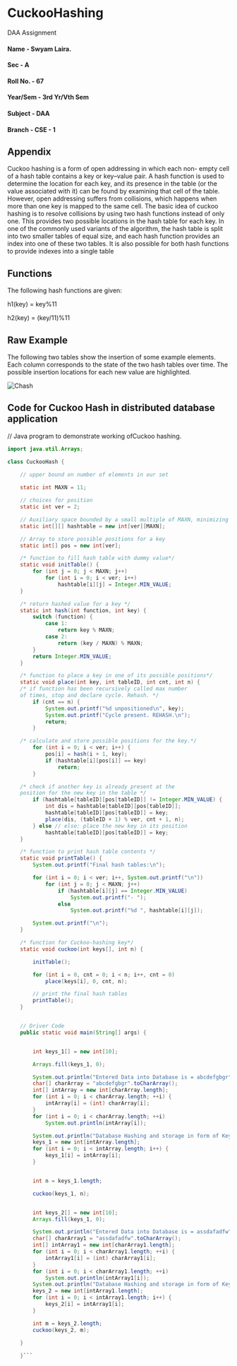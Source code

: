 
# CuckooHashing

DAA Assignment 
#### Name - Swyam Laira.
#### Sec - A
#### Roll No. - 67
#### Year/Sem - 3rd Yr/Vth Sem
#### Subject - DAA
#### Branch - CSE - 1

## Appendix

Cuckoo hashing is a form of open addressing in which each non-
empty cell of a hash table contains a key or key–value pair. A
 hash function is used to determine the location for each key, and its presence in the table (or the value associated with it) can be found by examining that cell of the table. However, open addressing suffers from collisions, which happens when more than one key is mapped to the same cell. The basic idea of cuckoo hashing is to resolve collisions by using two hash functions instead of only one. This provides two possible locations in the hash table for each key. In one of the commonly used variants of the algorithm, the hash table is split into two smaller tables of equal size, and each hash function provides an index into one of these two tables. It is also possible for both hash functions to provide indexes into a single table


## Functions

The following hash functions are given:

h1(key) = key%11

h2(key) = (key/11)%11


## Raw Example
The following two tables show the insertion of some example elements. Each column corresponds to the state of the two hash tables over time. The possible insertion locations for each new value are highlighted.

![Chash](https://user-images.githubusercontent.com/95228478/203807613-099173ee-0b3f-4a70-aa8f-f4397cf377b7.png)


## Code for Cuckoo Hash in distributed database application


// Java program to demonstrate working ofCuckoo hashing.

``` java 
import java.util.Arrays;

class CuckooHash {
   
    // upper bound on number of elements in our set

    static int MAXN = 11;

    // choices for position
    static int ver = 2;

    // Auxiliary space bounded by a small multiple of MAXN, minimizing wastage
    static int[][] hashtable = new int[ver][MAXN];

    // Array to store possible positions for a key
    static int[] pos = new int[ver];

    /* function to fill hash table with dummy value*/
    static void initTable() {
        for (int j = 0; j < MAXN; j++)
            for (int i = 0; i < ver; i++)
                hashtable[i][j] = Integer.MIN_VALUE;
    }

    /* return hashed value for a key */
    static int hash(int function, int key) {
        switch (function) {
            case 1:
                return key % MAXN;
            case 2:
                return (key / MAXN) % MAXN;
        }
        return Integer.MIN_VALUE;
    }

    /* function to place a key in one of its possible positions*/
    static void place(int key, int tableID, int cnt, int n) {
	/* if function has been recursively called max number
	of times, stop and declare cycle. Rehash. */
        if (cnt == n) {
            System.out.printf("%d unpositioned\n", key);
            System.out.printf("Cycle present. REHASH.\n");
            return;
        }

	/* calculate and store possible positions for the key.*/
        for (int i = 0; i < ver; i++) {
            pos[i] = hash(i + 1, key);
            if (hashtable[i][pos[i]] == key)
                return;
        }

	/* check if another key is already present at the
	position for the new key in the table */
        if (hashtable[tableID][pos[tableID]] != Integer.MIN_VALUE) {
            int dis = hashtable[tableID][pos[tableID]];
            hashtable[tableID][pos[tableID]] = key;
            place(dis, (tableID + 1) % ver, cnt + 1, n);
        } else // else: place the new key in its position
            hashtable[tableID][pos[tableID]] = key;
    }

    /* function to print hash table contents */
    static void printTable() {
        System.out.printf("Final hash tables:\n");

        for (int i = 0; i < ver; i++, System.out.printf("\n"))
            for (int j = 0; j < MAXN; j++)
                if (hashtable[i][j] == Integer.MIN_VALUE)
                    System.out.printf("- ");
                else
                    System.out.printf("%d ", hashtable[i][j]);

        System.out.printf("\n");
    }

    /* function for Cuckoo-hashing key*/
    static void cuckoo(int keys[], int n) {

        initTable();

        for (int i = 0, cnt = 0; i < n; i++, cnt = 0)
            place(keys[i], 0, cnt, n);

        // print the final hash tables
        printTable();
    }


    // Driver Code
    public static void main(String[] args) {


        int keys_1[] = new int[10];

        Arrays.fill(keys_1, 0);

        System.out.println("Entered Data into Database is = abcdefgbgr");
        char[] charArray = "abcdefgbgr".toCharArray();
        int[] intArray = new int[charArray.length];
        for (int i = 0; i < charArray.length; ++i) {
            intArray[i] = (int) charArray[i];
        }
        for (int i = 0; i < charArray.length; ++i)
            System.out.println(intArray[i]);

        System.out.println("Database Hashing and storage in form of Key Value Pair is -");
        keys_1 = new int[intArray.length];
        for (int i = 0; i < intArray.length; i++) {
            keys_1[i] = intArray[i];
        }


        int n = keys_1.length;

        cuckoo(keys_1, n);


        int keys_2[] = new int[10];
        Arrays.fill(keys_1, 0);

        System.out.println("Entered Data into Database is = assdafadfw");
        char[] charArray1 = "assdafadfw".toCharArray();
        int[] intArray1 = new int[charArray1.length];
        for (int i = 0; i < charArray1.length; ++i) {
            intArray1[i] = (int) charArray1[i];
        }
        for (int i = 0; i < charArray1.length; ++i)
            System.out.println(intArray1[i]);
        System.out.println("Database Hashing and storage in form of Key Value Pair is -");
        keys_2 = new int[intArray1.length];
        for (int i = 0; i < intArray1.length; i++) {
            keys_2[i] = intArray1[i];
        }

        int m = keys_2.length;
        cuckoo(keys_2, m);

    }
    
    }```



